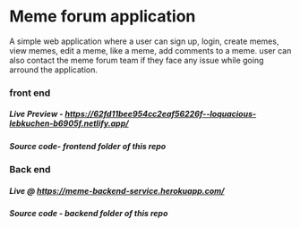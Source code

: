 # Meme forum application
A simple web application where a user can sign up, login, create memes, view memes, edit a meme, like a meme, add comments to a meme. user can also contact the meme forum team if they face any issue while going arround the application.

### front end
##### Live Preview - https://62fd11bee954cc2eaf56226f--loquacious-lebkuchen-b6905f.netlify.app/
##### Source code- frontend folder of this repo

### Back end
##### Live @ https://meme-backend-service.herokuapp.com/
##### Source code - backend folder of this repo



